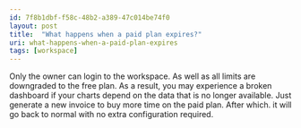 ```yaml
---
id: 7f8b1dbf-f58c-48b2-a389-47c014be74f0
layout: post
title:  "What happens when a paid plan expires?"
uri: what-happens-when-a-paid-plan-expires
tags: [workspace]
---
```


Only the owner can login to the workspace. As well as all limits are downgraded to the free plan. As a result, you may experience a broken dashboard if your charts depend on the data that is no longer available. Just generate a new invoice to buy more time on the paid plan. After which. it will go back to normal with no extra configuration required.